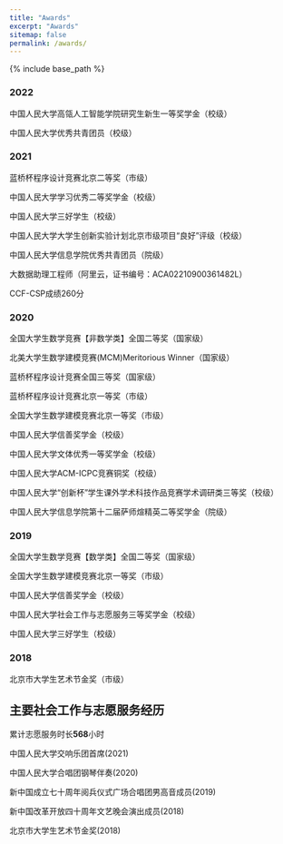 ```yaml
---
title: "Awards"
excerpt: "Awards"
sitemap: false
permalink: /awards/
---
```


{% include base_path %}

### 2022
中国人民大学高瓴人工智能学院研究生新生一等奖学金（校级）

中国人民大学优秀共青团员（校级）
### 2021
蓝桥杯程序设计竞赛北京二等奖（市级）

中国人民大学学习优秀二等奖学金（校级）

中国人民大学三好学生（校级）

中国人民大学大学生创新实验计划北京市级项目“良好”评级（校级）

中国人民大学信息学院优秀共青团员（院级）

大数据助理工程师（阿里云，证书编号：ACA02210900361482L）

CCF-CSP成绩260分
### 2020
全国大学生数学竞赛【非数学类】全国二等奖（国家级）

北美大学生数学建模竞赛(MCM)Meritorious Winner（国家级）

蓝桥杯程序设计竞赛全国三等奖（国家级）

蓝桥杯程序设计竞赛北京一等奖（市级）

全国大学生数学建模竞赛北京一等奖（市级）

中国人民大学信善奖学金（校级）

中国人民大学文体优秀一等奖学金（校级）

中国人民大学ACM-ICPC竞赛铜奖（校级）

中国人民大学“创新杯”学生课外学术科技作品竞赛学术调研类三等奖（校级）

中国人民大学信息学院第十二届萨师煊精英二等奖学金（院级）
### 2019
全国大学生数学竞赛【数学类】全国二等奖（国家级）

全国大学生数学建模竞赛北京一等奖（市级）

中国人民大学信善奖学金（校级）

中国人民大学社会工作与志愿服务三等奖学金（校级）

中国人民大学三好学生（校级）
### 2018
北京市大学生艺术节金奖（市级）

## 主要社会工作与志愿服务经历
累计志愿服务时长**568**小时

中国人民大学交响乐团首席(2021)

中国人民大学合唱团钢琴伴奏(2020)

新中国成立七十周年阅兵仪式广场合唱团男高音成员(2019)

新中国改革开放四十周年文艺晚会演出成员(2018)

北京市大学生艺术节金奖(2018)